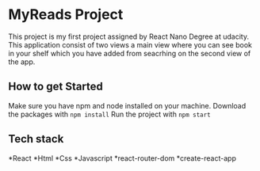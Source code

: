 
# MyReads Project
This project is my first project assigned by React Nano Degree at udacity. This application consist of two views a main view where you can see book in your shelf which you have added from seacrhing on the second view of the app.

## How to get Started
Make sure you have npm and node installed on your machine.
Download the packages with `npm install`
Run the project with `npm start`

## Tech stack 
*React
*Html 
*Css
*Javascript
*react-router-dom
*create-react-app






